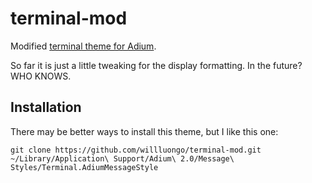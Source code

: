 terminal-mod
============

Modified [terminal theme for Adium](http://www.adiumxtras.com/index.php?a=xtras&xtra_id=7014).

So far it is just a little tweaking for the display formatting. In the future? WHO KNOWS.

## Installation

There may be better ways to install this theme, but I like this one:

```
git clone https://github.com/willluongo/terminal-mod.git ~/Library/Application\ Support/Adium\ 2.0/Message\ Styles/Terminal.AdiumMessageStyle
```
